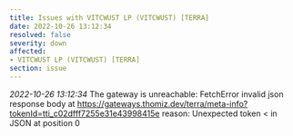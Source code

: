 ```yaml
---
title: Issues with VITCWUST LP (VITCWUST) [TERRA]
date: 2022-10-26 13:12:34
resolved: false
severity: down
affected:
- VITCWUST LP (VITCWUST) [TERRA]
section: issue
---
```


*2022-10-26 13:12:34* The gateway is unreachable: FetchError invalid json response body at https://gateways.thomiz.dev/terra/meta-info?tokenId=tti_c02dfff7255e31e43998415e reason: Unexpected token < in JSON at position 0